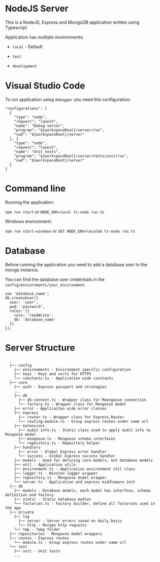# NodeJS Server #

This is a NodeJS, Express and MongoDB application written using Typescript.

Application has multiple environments:

* `local` - Default

* `test`

* `development`

# Visual Studio Code #

To run application using `debugger` you need this configuration:

```
"configurations": [
  {
    "type": "node",
    "request": "launch",
    "name": "Debug server",
    "program": "${workspaceRoot}/server/run",
    "cwd": "${workspaceRoot}/server"
  }, {
    "type": "node",
    "request": "launch",
    "name": "Unit tests",
    "program": "${workspaceRoot}/server/tests/unit/run",
    "cwd": "${workspaceRoot}/server"
  }
]
```

# Command line #

Running the application:

`npm run start` or `NODE_ENV=local ts-node run.ts`

Windows environment:

`npm run start-windows` or  `SET NODE_ENV=local&& ts-node run.ts`


# Database #

Before running the application you need to add a database user to the mongo instance.

You can find the database user credentials in the `config/enviornments/your_environment`.

```
use 'database_name';
db.createUser({
  user: 'user',
  pwd: 'password',
  roles: [{
    role: 'readWrite',
    db: 'database_name'
  }]
});
```

# Server Structure #

```
  .
  ├── config
    ├── environments - Environment specific configuration
    ├── keys - Keys and certs for HTTPS
    └── constants.ts - Application wide constants
  ├── core
    ├── auth - Express passport and strategies
    ...
    ├── db
      ├── db-context.ts - Wrapper class for Moongoose connection
      └── factory.ts - Wrapper class for Mongoose model
    ├── error - Applicaiton wide error classes
    ├── express
      ├── router.ts - Wrapper class for Express.Router
      └── routing-module.ts - Group express routes under same url
    ├── extensions
      ├── audit-info.ts - Static class used to apply audit info to Mongoose model
      ├── mongoose.ts - Mongoose schema interfaces
      └── repository.ts - Repository helper
    ├── handlers
      ├── error - Global Express error handler
      └── success - Global Express success handler
    ├── models - Used for defining core models, not database models
    ├── util - Application utils
    ├── environment.ts - Application environment util class
    ├── logger.ts - Winston logger wrapper
    ├── repository.ts - Mongoose model wrapper
    └── server.ts - Application and express middleware init
  ├── db
    ├── models - Database models, each model has interface, schema definition and factory
    ├── static - Static database modles
    └── factories.ts - Factory builder, define all factories used in the app
  ├── private
    ├── log
      ├── server - Server errors saved on daily basis
      └── http - Morgan http requests
    └── tmp - Temp folder
  ├── repositories - Mongoose model wrappers
  ├── routes - Express routes
    └── module.ts - Group express routes under same url
  └── test
    ├── unit - Unit tests
    ...
```